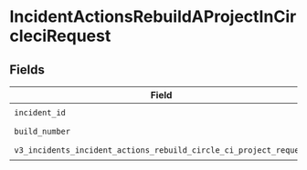 # IncidentActionsRebuildAProjectInCircleciRequest


## Fields

| Field                                                                                                                                  | Type                                                                                                                                   | Required                                                                                                                               | Description                                                                                                                            |
| -------------------------------------------------------------------------------------------------------------------------------------- | -------------------------------------------------------------------------------------------------------------------------------------- | -------------------------------------------------------------------------------------------------------------------------------------- | -------------------------------------------------------------------------------------------------------------------------------------- |
| `incident_id`                                                                                                                          | *str*                                                                                                                                  | :heavy_check_mark:                                                                                                                     | N/A                                                                                                                                    |
| `build_number`                                                                                                                         | *str*                                                                                                                                  | :heavy_check_mark:                                                                                                                     | N/A                                                                                                                                    |
| `v3_incidents_incident_actions_rebuild_circle_ci_project_request`                                                                      | [models.V3IncidentsIncidentActionsRebuildCircleCIProjectRequest](../models/v3incidentsincidentactionsrebuildcircleciprojectrequest.md) | :heavy_check_mark:                                                                                                                     | N/A                                                                                                                                    |
